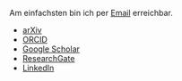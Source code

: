Am einfachsten bin ich per [Email](mailto:ulbrich.dennis@t-online.de) erreichbar.  

 - [arXiv](https://arxiv.org/search/math?searchtype=author&query=Ulbrich%2C+D) <i class="si-arxiv"></i>
 - [ORCID](https://orcid.org/0000-0001-5541-011X)
 - [Google Scholar](https://scholar.google.at/citations?user=b1u5plUAAAAJ&hl=de&oi=sra)
 - [ResearchGate](https://www.researchgate.net/profile/Dennis-Ulbrich-2)
 - [LinkedIn](https://www.linkedin.com/in/ulbrichdennis/)

